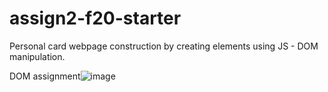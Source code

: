 # assign2-f20-starter

Personal card webpage construction by creating elements using JS - DOM manipulation.


DOM assignment![image](https://user-images.githubusercontent.com/72397626/117518582-4abb8a00-af6e-11eb-954f-84114e928477.png)

